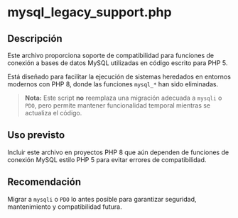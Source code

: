 # mysql_legacy_support.php

## Descripción

Este archivo proporciona soporte de compatibilidad para funciones de conexión a bases de datos MySQL utilizadas en código escrito para PHP 5.

Está diseñado para facilitar la ejecución de sistemas heredados en entornos modernos con PHP 8, donde las funciones `mysql_*` han sido eliminadas.

> **Nota:** Este script **no** reemplaza una migración adecuada a `mysqli` o `PDO`, pero permite mantener funcionalidad temporal mientras se actualiza el código.

## Uso previsto

Incluir este archivo en proyectos PHP 8 que aún dependen de funciones de conexión MySQL estilo PHP 5 para evitar errores de compatibilidad.

## Recomendación

Migrar a `mysqli` o `PDO` lo antes posible para garantizar seguridad, mantenimiento y compatibilidad futura.
